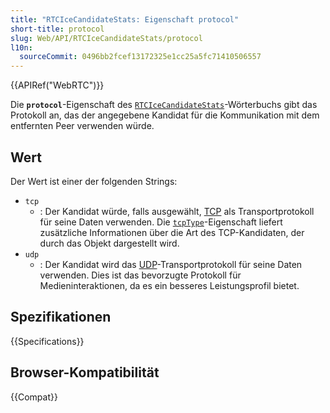 ```yaml
---
title: "RTCIceCandidateStats: Eigenschaft protocol"
short-title: protocol
slug: Web/API/RTCIceCandidateStats/protocol
l10n:
  sourceCommit: 0496bb2fcef13172325e1cc25a5fc71410506557
---
```


{{APIRef("WebRTC")}}

Die **`protocol`**-Eigenschaft des [`RTCIceCandidateStats`](/de/docs/Web/API/RTCIceCandidateStats)-Wörterbuchs gibt das Protokoll an, das der angegebene Kandidat für die Kommunikation mit dem entfernten Peer verwenden würde.

## Wert

Der Wert ist einer der folgenden Strings:

- `tcp`
  - : Der Kandidat würde, falls ausgewählt, [TCP](/de/docs/Glossary/TCP) als Transportprotokoll für seine Daten verwenden. Die [`tcpType`](/de/docs/Web/API/RTCIceCandidate/tcpType)-Eigenschaft liefert zusätzliche Informationen über die Art des TCP-Kandidaten, der durch das Objekt dargestellt wird.
- `udp`
  - : Der Kandidat wird das [UDP](/de/docs/Glossary/UDP)-Transportprotokoll für seine Daten verwenden. Dies ist das bevorzugte Protokoll für Medieninteraktionen, da es ein besseres Leistungsprofil bietet.

## Spezifikationen

{{Specifications}}

## Browser-Kompatibilität

{{Compat}}
